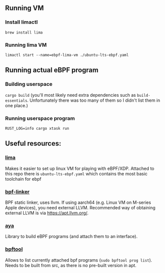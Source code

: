 ## Running VM
### Install limactl
`brew install lima`

### Running lima VM
`limactl start --name=ebpf-lima-vm ./ubuntu-lts-ebpf.yaml`

## Running actual eBPF program

### Building userspace
`cargo build` (you'll most likely need extra dependencies such as `build-essentials`. Unfortunately there was too many of them so I didn't list them in one place.)

### Running userspace program
`RUST_LOG=info cargo xtask run`

## Useful resources:

### [lima](https://github.com/lima-vm/)

Makes it easier to set up linux VM for playing with eBPF/XDP. Attached to this repo there is `ubuntu-lts-ebpf.yaml` which contains the most basic toolchain for ebpf

### [bpf-linker](https://github.com/aya-rs/bpf-linker)

BPF static linker, uses llvm. If using aarch64 (e.g. Linux VM on M-series Apple devices), you need external LLVM.
Recommended way of obtaining external LLVM is via https://apt.llvm.org/.

### [aya](https://aya-rs.dev/book/)

Library to build eBPF programs (and attach them to an interface).

### [bpftool](https://github.com/libbpf/bpftool)

Allows to list currently attached bpf programs (`sudo bpftool prog list`). Needs to be built from src, as there is no pre-built version in apt.
